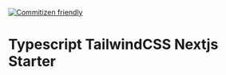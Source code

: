 [![Commitizen friendly](https://img.shields.io/badge/commitizen-friendly-brightgreen.svg)](http://commitizen.github.io/cz-cli/)

# Typescript TailwindCSS Nextjs Starter
